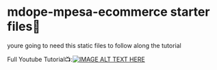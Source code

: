 # mdope-mpesa-ecommerce starter files👋

youre going to need this static files to follow along the tutorial

Full Youtube Tutorial📺:[![IMAGE ALT TEXT HERE](https://img.youtube.com/vi/HOjzpkHPRW4/0.jpg)](https://www.youtube.com/watch?v=HOjzpkHPRW4)
